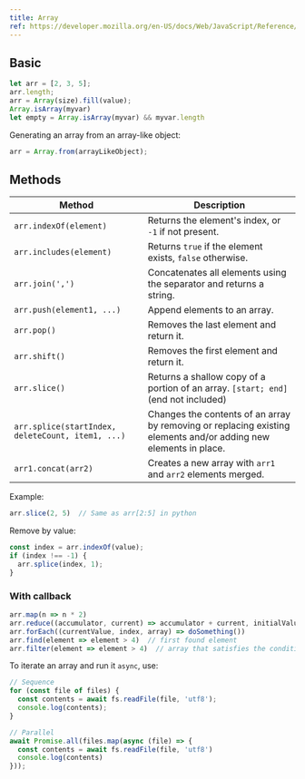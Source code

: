 ```yaml
---
title: Array
ref: https://developer.mozilla.org/en-US/docs/Web/JavaScript/Reference/Global_Objects/Array
---
```


## Basic

```js
let arr = [2, 3, 5];
arr.length;
arr = Array(size).fill(value);
Array.isArray(myvar)
let empty = Array.isArray(myvar) && myvar.length
```

Generating an array from an array-like object:

```js
arr = Array.from(arrayLikeObject);
```

## Methods

| Method | Description |
| --- | --- |
| `arr.indexOf(element)` | Returns the element's index, or `-1` if not present. |
| `arr.includes(element)` | Returns `true` if the element exists, `false` otherwise. |
| `arr.join(',')` | Concatenates all elements using the separator and returns a string. |
| `arr.push(element1, ...)` | Append elements to an array. |
| `arr.pop()` | Removes the last element and return it. |
| `arr.shift()` | Removes the first element and return it. |
| `arr.slice()` | Returns a shallow copy of a portion of an array. `[start; end]` (end not included) |
| `arr.splice(startIndex, deleteCount, item1, ...)` | Changes the contents of an array by removing or replacing existing elements and/or adding new elements in place. |
| `arr1.concat(arr2)` | Creates a new array with `arr1` and `arr2` elements merged. |

Example:

```js
arr.slice(2, 5)  // Same as arr[2:5] in python
```

Remove by value:

```js
const index = arr.indexOf(value);
if (index !== -1) {
  arr.splice(index, 1);
}
```

### With callback

```js
arr.map(n => n * 2)
arr.reduce((accumulator, current) => accumulator + current, initialValue)
arr.forEach((currentValue, index, array) => doSomething())
arr.find(element => element > 4)  // first found element
arr.filter(element => element > 4)  // array that satisfies the condition
```

To iterate an array and run it `async`, use:

```js
// Sequence
for (const file of files) {
  const contents = await fs.readFile(file, 'utf8');
  console.log(contents);
}

// Parallel
await Promise.all(files.map(async (file) => {
  const contents = await fs.readFile(file, 'utf8')
  console.log(contents)
}));
```
